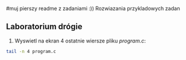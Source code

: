 #muj pierszy readme z zadaniami :))
Rozwiazania przykladowych zadan
## Laboratorium drógie

1. Wyswietl na ekran 4 ostatnie wiersze pliku *program.c*:
```sh
tail -n 4 program.c
```



